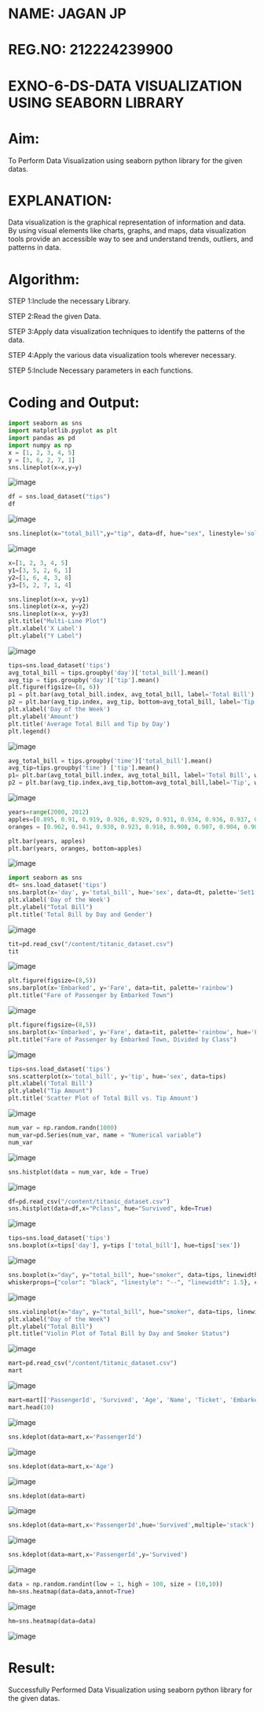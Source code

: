 # NAME: JAGAN JP
# REG.NO: 212224239900
# EXNO-6-DS-DATA VISUALIZATION USING SEABORN LIBRARY
# Aim:
To Perform Data Visualization using seaborn python library for the given datas.

# EXPLANATION:
Data visualization is the graphical representation of information and data. By using visual elements like charts, graphs, and maps, data visualization tools provide an accessible way to see and understand trends, outliers, and patterns in data.

# Algorithm:
STEP 1:Include the necessary Library.

STEP 2:Read the given Data.

STEP 3:Apply data visualization techniques to identify the patterns of the data.

STEP 4:Apply the various data visualization tools wherever necessary.

STEP 5:Include Necessary parameters in each functions.

# Coding and Output:
```py
import seaborn as sns
import matplotlib.pyplot as plt
import pandas as pd
import numpy as np
x = [1, 2, 3, 4, 5]
y = [3, 6, 2, 7, 1]
sns.lineplot(x=x,y=y)
```
![image](https://github.com/user-attachments/assets/a63ab8da-6ca6-4b67-af72-42402280da60)

```py
df = sns.load_dataset("tips")
df
```
![image](https://github.com/user-attachments/assets/80d9e0f9-1a99-483b-a97e-7ac246b6dcb3)

```py
sns.lineplot(x="total_bill",y="tip", data=df, hue="sex", linestyle='solid', legend="auto")
```
![image](https://github.com/user-attachments/assets/2438f84d-b0f5-4c09-98ef-e12b63745434)

```py
x=[1, 2, 3, 4, 5]
y1=[3, 5, 2, 6, 1]
y2=[1, 6, 4, 3, 8]
y3=[5, 2, 7, 1, 4]

sns.lineplot(x=x, y=y1)
sns.lineplot(x=x, y=y2)
sns.lineplot(x=x, y=y3)
plt.title("Multi-Line Plot")
plt.xlabel('X Label')
plt.ylabel("Y Label")
```
![image](https://github.com/user-attachments/assets/8a49575d-bd81-47a1-9433-ca73b1d4c289)

```py
tips=sns.load_dataset('tips')
avg_total_bill = tips.groupby('day')['total_bill'].mean()
avg_tip = tips.groupby('day')['tip'].mean()
plt.figure(figsize=(8, 6))
p1 = plt.bar(avg_total_bill.index, avg_total_bill, label='Total Bill')
p2 = plt.bar(avg_tip.index, avg_tip, bottom=avg_total_bill, label='Tip')
plt.xlabel('Day of the Week')
plt.ylabel('Amount')
plt.title('Average Total Bill and Tip by Day')
plt.legend()
```
![image](https://github.com/user-attachments/assets/ce1a55d3-032e-4e7c-a056-ef88a4b3a086)

```py
avg_total_bill = tips.groupby('time')['total_bill'].mean()
avg_tip=tips.groupby('time') ['tip'].mean()
p1= plt.bar(avg_total_bill.index, avg_total_bill, label='Total Bill', width=0.4)
p2 = plt.bar(avg_tip.index,avg_tip,bottom=avg_total_bill,label='Tip', width=0.4)
```
![image](https://github.com/user-attachments/assets/9922e277-0830-4c78-b26e-5ab7835eda22)

```py
years=range(2000, 2012)
apples=[0.895, 0.91, 0.919, 0.926, 0.929, 0.931, 0.934, 0.936, 0.937, 0.9375, 0.9372, 0.939]
oranges = [0.962, 0.941, 0.930, 0.923, 0.918, 0.908, 0.907, 0.904, 0.901, 0.898, 0.9, 0.896, ]

plt.bar(years, apples)
plt.bar(years, oranges, bottom=apples)
```
![image](https://github.com/user-attachments/assets/343fec59-27cc-4e1a-9a7c-a347ace6c687)

```py
import seaborn as sns
dt= sns.load_dataset('tips')
sns.barplot(x='day', y='total_bill', hue='sex', data=dt, palette='Set1')
plt.xlabel('Day of the Week')
plt.ylabel("Total Bill")
plt.title('Total Bill by Day and Gender')
```
![image](https://github.com/user-attachments/assets/e1fc1594-5571-4d8b-b614-dc5945b33688)

```py
tit=pd.read_csv("/content/titanic_dataset.csv")
tit
```
![image](https://github.com/user-attachments/assets/940f0f07-cab6-4c70-a41c-e976ca3e18fd)

```py
plt.figure(figsize=(8,5))
sns.barplot(x='Embarked', y='Fare', data=tit, palette='rainbow')
plt.title("Fare of Passenger by Embarked Town")
```
![image](https://github.com/user-attachments/assets/9df51d0b-e0ac-42fe-9c66-88b2e16be0fe)

```py
plt.figure(figsize=(8,5))
sns.barplot(x='Embarked', y='Fare', data=tit, palette='rainbow', hue='Pclass')
plt.title("Fare of Passenger by Embarked Town, Divided by Class")
```
![image](https://github.com/user-attachments/assets/41cd5b1e-7d7e-4872-a45a-465ebb6574f3)

```py
tips=sns.load_dataset('tips')
sns.scatterplot(x='total_bill', y='tip', hue='sex', data=tips)
plt.xlabel('Total Bill')
plt.ylabel("Tip Amount")
plt.title('Scatter Plot of Total Bill vs. Tip Amount')
```
![image](https://github.com/user-attachments/assets/2d170264-05a8-461c-8cb2-b010621ceb7f)

```py
num_var = np.random.randn(1000)
num_var=pd.Series(num_var, name = "Numerical variable")
num_var
```
![image](https://github.com/user-attachments/assets/8da1cc1b-8bbf-4f74-b80e-e2a87f2d879e)

```py
sns.histplot(data = num_var, kde = True)
```
![image](https://github.com/user-attachments/assets/d1f39840-27ea-4188-935f-887dae88d71e)

```py
df=pd.read_csv("/content/titanic_dataset.csv")
sns.histplot(data=df,x="Pclass", hue="Survived", kde=True)
```
![image](https://github.com/user-attachments/assets/d97369e9-e6c2-4ff3-990d-4d2edd9ccf19)

```py
tips=sns.load_dataset('tips')
sns.boxplot(x=tips['day'], y=tips ['total_bill'], hue=tips['sex'])
```
![image](https://github.com/user-attachments/assets/9d1c5778-d056-45be-b417-0c9c63da7152)

```py
sns.boxplot(x="day", y="total_bill", hue="smoker", data=tips, linewidth=2, width=0.6, boxprops={"facecolor": "lightblue", "edgecolor": "darkblue"},
whiskerprops={"color": "black", "linestyle": "--", "linewidth": 1.5}, capprops={"color": "black", "linestyle": "--", "linewidth": 1.5})
```
![image](https://github.com/user-attachments/assets/c242e0a1-36b2-4e17-b61c-a36778b4c2f9)

```py
sns.violinplot(x="day", y="total_bill", hue="smoker", data=tips, linewidth=2, width=0.6, palette="Set3", inner="quartile")
plt.xlabel("Day of the Week")
plt.ylabel("Total Bill")
plt.title("Violin Plot of Total Bill by Day and Smoker Status")
```
![image](https://github.com/user-attachments/assets/07a51b3c-c423-4d8d-b6a0-326eb22776d1)

```py
mart=pd.read_csv("/content/titanic_dataset.csv")
mart
```
![image](https://github.com/user-attachments/assets/43cc7738-4598-4594-8b5a-b04d982b6ed4)

```py
mart=mart[['PassengerId', 'Survived', 'Age', 'Name', 'Ticket', 'Embarked']]
mart.head(10)
```
![image](https://github.com/user-attachments/assets/a4c18553-0c9b-420a-a05e-07c46a44cd7c)

```py
sns.kdeplot(data=mart,x='PassengerId')
```
![image](https://github.com/user-attachments/assets/12821a65-ad65-4ed1-a35b-66ad6f884de8)

```py
sns.kdeplot(data=mart,x='Age')
```
![image](https://github.com/user-attachments/assets/5b2e797d-254d-4ecc-88c1-3c48e7e779cb)

```py
sns.kdeplot(data=mart)
```
![image](https://github.com/user-attachments/assets/7eb1cf5d-1ed5-44da-9381-a270961b96a8)

```py
sns.kdeplot(data=mart,x='PassengerId',hue='Survived',multiple='stack')
```
![image](https://github.com/user-attachments/assets/1514b5a6-3232-4069-99ca-d2eb57936277)

```py
sns.kdeplot(data=mart,x='PassengerId',y='Survived')
```
![image](https://github.com/user-attachments/assets/944d2dc2-e286-4757-adee-2d71ccacf321)

```py
data = np.random.randint(low = 1, high = 100, size = (10,10))
hm=sns.heatmap(data=data,annot=True)
```
![image](https://github.com/user-attachments/assets/dc2d67d7-0412-46db-9c5d-ac2bf5f3715f)

```py
hm=sns.heatmap(data=data)
```
![image](https://github.com/user-attachments/assets/a4d9c49a-82cd-4f18-a7d2-051684c007d5)

# Result:
 Successfully Performed Data Visualization using seaborn python library for the given datas.

